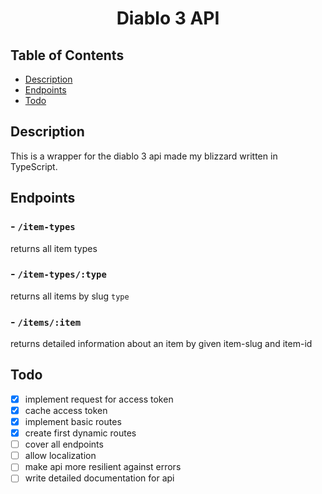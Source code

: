 <div align=center>
  <h1>Diablo 3 API</h1>
</div>

## Table of Contents
- [ Description ](#description)
- [ Endpoints ](#endpoints)
- [ Todo ](#todo)

<a name="description"></a>

## Description
This is a wrapper for the diablo 3 api made my blizzard written in TypeScript.

<a name="endpoints"></a>

## Endpoints

### - `/item-types`
returns all item types

### - `/item-types/:type`
returns all items by slug `type`

### - `/items/:item`
returns detailed information about an item by given item-slug and item-id

<a name="todo"></a>

## Todo
- [x] implement request for access token
- [x] cache access token
- [x] implement basic routes
- [x] create first dynamic routes
- [ ] cover all endpoints
- [ ] allow localization
- [ ] make api more resilient against errors
- [ ] write detailed documentation for api
